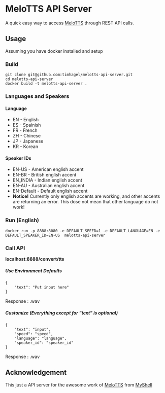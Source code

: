 # MeloTTS API Server

A quick easy way to access [MeloTTS](https://github.com/myshell-ai/MeloTTS) through REST API calls.

## Usage

Assuming you have docker installed and setup

### Build

    git clone git@github.com:timhagel/melotts-api-server.git
    cd melotts-api-server
    docker build -t melotts-api-server .

### Languages and Speakers

#### Language

- EN - English
- ES - Spainish
- FR - French
- ZH - Chinese
- JP - Japanese
- KR - Korean

#### Speaker IDs

- EN-US - American english accent
- EN-BR - British english accent
- EN_INDIA - Indian english accent
- EN-AU - Australian english accent
- EN-Default - Default english accent
- **Notice!** Currently only english accents are working, and other accents are returning an error. This dose not mean that other language do not work!

### Run (English)

    docker run -p 8888:8080 -e DEFAULT_SPEED=1 -e DEFAULT_LANGUAGE=EN -e DEFAULT_SPEAKER_ID=EN-US  melotts-api-server

### Call API

**localhost:8888/convert/tts**

##### Use Environment Defaults

    {
        "text": "Put input here"
    }

Response : .wav

##### Customize (Everything except for "text" is optional)

    {
        "text": "input",
        "speed": "speed",
        "language": "language",
        "speaker_id": "speaker_id"
    }

Response : .wav

## Acknowledgement

This just a API server for the awesome work of [MeloTTS](https://github.com/myshell-ai/MeloTTS) from [MyShell](https://github.com/myshell-ai)
